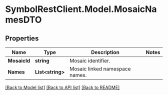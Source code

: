 # SymbolRestClient.Model.MosaicNamesDTO

## Properties

Name | Type | Description | Notes
------------ | ------------- | ------------- | -------------
**MosaicId** | **string** | Mosaic identifier. | 
**Names** | **List&lt;string&gt;** | Mosaic linked namespace names. | 

[[Back to Model list]](../README.md#documentation-for-models) [[Back to API list]](../README.md#documentation-for-api-endpoints) [[Back to README]](../README.md)

